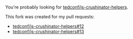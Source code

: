 You're probably looking for [tedconf/js-crushinator-helpers](https://github.com/tedconf/js-crushinator-helpers/).

This fork was created for my pull requests:

* [tedconf/js-crushinator-helpers#12](https://github.com/tedconf/js-crushinator-helpers/pull/12)
* [tedconf/js-crushinator-helpers#13](https://github.com/tedconf/js-crushinator-helpers/pull/13)
